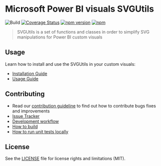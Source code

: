 # Microsoft Power BI visuals SVGUtils
![Build](https://github.com/microsoft/powerbi-visuals-utils-svgutils/workflows/build/badge.svg) [![Coverage Status](https://coveralls.io/repos/github/Microsoft/powerbi-visuals-utils-svgutils/badge.svg?branch=master)](https://coveralls.io/github/Microsoft/powerbi-visuals-utils-svgutils?branch=master) [![npm version](https://img.shields.io/npm/v/powerbi-visuals-utils-svgutils.svg)](https://www.npmjs.com/package/powerbi-visuals-utils-svgutils) [![npm](https://img.shields.io/npm/dm/powerbi-visuals-utils-svgutils.svg)](https://www.npmjs.com/package/powerbi-visuals-utils-svgutils)

> SVGUtils is a set of functions and classes in order to simplify SVG manipulations for Power BI custom visuals

## Usage
Learn how to install and use the SVGUtils in your custom visuals:
* [Installation Guide](./docs/usage/installation-guide.md)
* [Usage Guide](./docs/usage/usage-guide.md)

## Contributing
* Read our [contribution guideline](./CONTRIBUTING.md) to find out how to contribute bugs fixes and improvements
* [Issue Tracker](https://github.com/Microsoft/powerbi-visuals-utils-svgutils/issues)
* [Development workflow](./docs/dev/development-workflow.md)
* [How to build](./docs/dev/development-workflow.md#how-to-build)
* [How to run unit tests locally](./docs/dev/development-workflow.md#how-to-run-unit-tests-locally)

## License
See the [LICENSE](./LICENSE) file for license rights and limitations (MIT).

